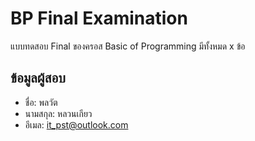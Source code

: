 # BP Final Examination

แบบทดสอบ Final ของครอส Basic of Programming มีทั้งหมด x ข้อ

## ข้อมูลผู้สอบ

- ชื่อ:  พลวัต
- นามสกุล:  หลวนเกียว
- อีเมล:  it_pst@outlook.com
